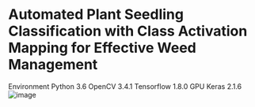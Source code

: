 # Automated Plant Seedling Classification with Class Activation Mapping for Effective Weed Management

Environment
Python 3.6
OpenCV 3.4.1
Tensorflow 1.8.0 GPU
Keras 2.1.6
![image](https://github.com/user-attachments/assets/8a1848ef-fb23-46fc-b36c-d0bec0097b1b)
